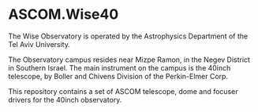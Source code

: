 # ASCOM.Wise40

The Wise Observatory is operated by the Astrophysics Department  of the Tel Aviv University.

The Observatory campus resides near Mizpe Ramon, in the Negev District in Southern Israel.  The main
instrument on the campus is the 40inch telescope, by Boller and Chivens Division of the Perkin-Elmer Corp.

This repository contains a set of ASCOM telescope, dome and focuser drivers for the 40inch observatory.
